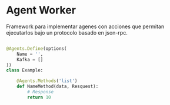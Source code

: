 # Agent Worker

Framework para implementar agenes con acciones que permitan ejecutarlos bajo un protocolo
basado en json-rpc.

```python

@Agents.Define(options(
    Name = '',
    Kafka = []
))
class Example:

    @Agents.Methods('list')
    def NameMethod(data, Resquest):
        # Response
        return 10
```